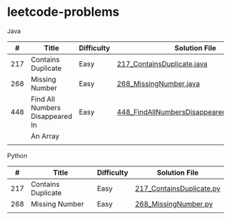 # leetcode-problems

Java 

| #   | Title                            | Difficulty | Solution File                                                                              |
|-----|----------------------------------|------------|--------------------------------------------------------------------------------------------|
| 217 | Contains Duplicate               | Easy       | [217_ContainsDuplicate.java](Java/ContainsDuplicate.java)                                  |
| 268 | Missing Number                   | Easy       | [268_MissingNumber.java](Java/MissingNumber.java)                                          |
| 448 | Find All Numbers Disappeared In  | Easy       | [448_FindAllNumbersDisappearedInAnArray.java](Java/FindAllNumbersDisappearedInAnArray.java)|
|     | An Array                         |            |                                                                                            |
|     |                                  |            |                                                                                            |


Python 

| #   | Title                            | Difficulty | Solution File                                               |
|-----|----------------------------------|------------|-------------------------------------------------------------|
| 217 | Contains Duplicate               | Easy       | [217_ContainsDuplicate.py](Python/ContainsDuplicate.py)     |
| 268 | Missing Number                   | Easy       | [268_MissingNumber.py](Python/MissingNumber.py)             |
|     |                                  |            |                                                             |
